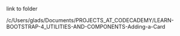 link to folder

/c/Users/glads/Documents/PROJECTS_AT_CODECADEMY/LEARN-BOOTSTRAP-4_UTILITIES-AND-COMPONENTS-Adding-a-Card
